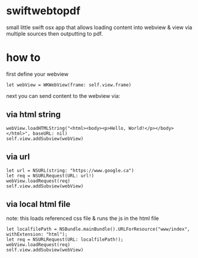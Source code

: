 # swiftwebtopdf
small little swift osx app that allows loading content into webview &amp; view via multiple sources then outputting to pdf.

# how to

first define your webview

    let webView = WKWebView(frame: self.view.frame)
    
next you can send content to the webview via:

## via html string

    webView.loadHTMLString("<html><body><p>Hello, World!</p></body></html>", baseURL: nil)
    self.view.addSubview(webView)
    
## via url

    let url = NSURL(string: "https://www.google.ca")
    let req = NSURLRequest(URL: url!)
    webView.loadRequest(req)
    self.view.addSubview(webView)

## via local html file

note: this loads referenced css file & runs the js in the html file

    let localfilePath = NSBundle.mainBundle().URLForResource("www/index", withExtension: "html");
    let req = NSURLRequest(URL: localfilePath!);
    webView.loadRequest(req)
    self.view.addSubview(webView)
